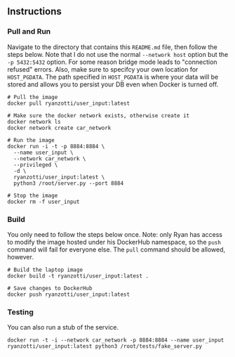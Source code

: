 ## Instructions

### Pull and Run

Navigate to the directory that contains this `README.md` file, then follow the steps below. Note that I do not use the normal `--network host` option but the `-p 5432:5432` option. For some reason bridge mode leads to "connection refused" errors. Also, make sure to specifcy your own location for `HOST_PGDATA`. The path specified in `HOST_PGDATA` is where your data will be stored and allows you to persist your DB even when Docker is turned off.

	# Pull the image
	docker pull ryanzotti/user_input:latest

	# Make sure the docker network exists, otherwise create it
	docker network ls
	docker network create car_network

	# Run the image
	docker run -i -t -p 8884:8884 \
	  --name user_input \
	  --network car_network \
	  --privileged \
	  -d \
	  ryanzotti/user_input:latest \
	  python3 /root/server.py --port 8884

	# Stop the image
	docker rm -f user_input


### Build

You only need to follow the steps below once. Note: only Ryan has access to modify the image hosted under his DockerHub namespace, so the `push` command will fail for everyone else. The `pull` command should be allowed, however.

	# Build the laptop image
	docker build -t ryanzotti/user_input:latest .
	
	# Save changes to DockerHub
	docker push ryanzotti/user_input:latest

### Testing

You can also run a stub of the service.

	docker run -t -i --network car_network -p 8884:8884 --name user_input ryanzotti/user_input:latest python3 /root/tests/fake_server.py
